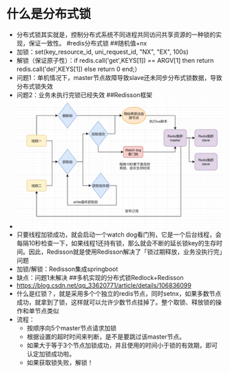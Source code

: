 # 什么是分布式锁
* 分布式锁其实就是，控制分布式系统不同进程共同访问共享资源的一种锁的实现，保证一致性。
#redis分布式锁
##随机值+nx
* 加锁：set(key_resource_id, uni_request_id, "NX", "EX", 100s)
* 解锁（保证原子性）：if redis.call('get',KEYS[1]) == ARGV[1] then 
              return redis.call('del',KEYS[1]) 
           else
              return 0
           end;）
* 问题1：单机情况下，master节点故障导致slave还未同步分布式锁数据，导致分布式锁失效
* 问题2：业务未执行完锁已经失效
##Redisson框架    
* ![](redisson.png)
* 只要线程加锁成功，就会启动一个watch dog看门狗，它是一个后台线程，会每隔10秒检查一下，如果线程1还持有锁，那么就会不断的延长锁key的生存时间。因此，Redisson就是使用Redisson解决了「锁过期释放，业务没执行完」问题
* 加锁/解锁：Redisson集成springboot
* 缺点：问题1未解决
##多机实现的分布式锁Redlock+Redisson
* https://blog.csdn.net/qq_33620771/article/details/106836099
* 什么是红锁？，就是采用多个个独立的redis节点，同时setnx，如果多数节点成功，就拿到了锁，这样就可以允许少数节点挂掉了。整个取锁、释放锁的操作和单节点类似
* 流程：
    * 按顺序向5个master节点请求加锁
    * 根据设置的超时时间来判断，是不是要跳过该master节点。
    * 如果大于等于3个节点加锁成功，并且使用的时间小于锁的有效期，即可认定加锁成功啦。
    * 如果获取锁失败，解锁！